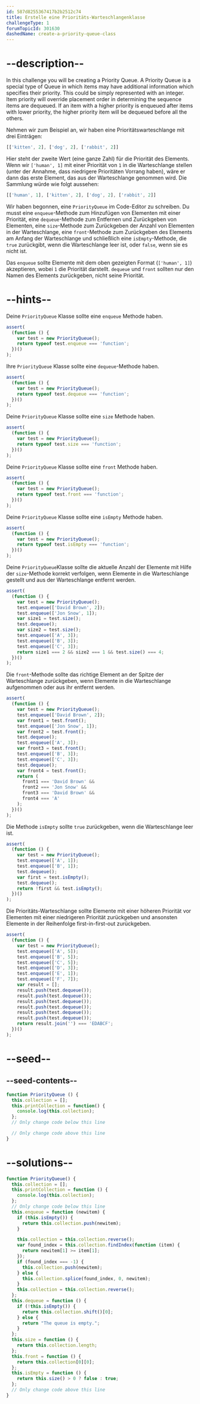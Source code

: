 ```yaml
---
id: 587d8255367417b2b2512c74
title: Erstelle eine Prioritäts-Warteschlangenklasse
challengeType: 1
forumTopicId: 301630
dashedName: create-a-priority-queue-class
---
```


# --description--

In this challenge you will be creating a Priority Queue. A Priority Queue is a special type of Queue in which items may have additional information which specifies their priority. This could be simply represented with an integer. Item priority will override placement order in determining the sequence items are dequeued. If an item with a higher priority is enqueued after items with lower priority, the higher priority item will be dequeued before all the others.

Nehmen wir zum Beispiel an, wir haben eine Prioritätswarteschlange mit drei Einträgen:

```js
[['kitten', 2], ['dog', 2], ['rabbit', 2]]
```

Hier steht der zweite Wert (eine ganze Zahl) für die Priorität des Elements. Wenn wir `['human', 1]` mit einer Priorität von `1` in die Warteschlange stellen (unter der Annahme, dass niedrigere Prioritäten Vorrang haben), wäre er dann das erste Element, das aus der Warteschlange genommen wird. Die Sammlung würde wie folgt aussehen:

```js
[['human', 1], ['kitten', 2], ['dog', 2], ['rabbit', 2]]
```

Wir haben begonnen, eine `PriorityQueue` im Code-Editor zu schreiben. Du musst eine `enqueue`-Methode zum Hinzufügen von Elementen mit einer Priorität, eine `dequeue`-Methode zum Entfernen und Zurückgeben von Elementen, eine `size`-Methode zum Zurückgeben der Anzahl von Elementen in der Warteschlange, eine `front`-Methode zum Zurückgeben des Elements am Anfang der Warteschlange und schließlich eine `isEmpty`-Methode, die `true` zurückgibt, wenn die Warteschlange leer ist, oder `false`, wenn sie es nicht ist.

Das `enqueue` sollte Elemente mit dem oben gezeigten Format (`['human', 1]`) akzeptieren, wobei `1` die Priorität darstellt. `dequeue` und `front` sollten nur den Namen des Elements zurückgeben, nicht seine Priorität.

# --hints--

Deine `PriorityQueue` Klasse sollte eine `enqueue` Methode haben.

```js
assert(
  (function () {
    var test = new PriorityQueue();
    return typeof test.enqueue === 'function';
  })()
);
```

Ihre `PriorityQueue` Klasse sollte eine `dequeue`-Methode haben.

```js
assert(
  (function () {
    var test = new PriorityQueue();
    return typeof test.dequeue === 'function';
  })()
);
```

Deine `PriorityQueue` Klasse sollte eine `size` Methode haben.

```js
assert(
  (function () {
    var test = new PriorityQueue();
    return typeof test.size === 'function';
  })()
);
```

Deine `PriorityQueue` Klasse sollte eine `front` Methode haben.

```js
assert(
  (function () {
    var test = new PriorityQueue();
    return typeof test.front === 'function';
  })()
);
```

Deine `PriorityQueue` Klasse sollte eine `isEmpty` Methode haben.

```js
assert(
  (function () {
    var test = new PriorityQueue();
    return typeof test.isEmpty === 'function';
  })()
);
```

Deine `PriorityQueue`Klasse sollte die aktuelle Anzahl der Elemente mit Hilfe der `size`-Methode korrekt verfolgen, wenn Elemente in die Warteschlange gestellt und aus der Warteschlange entfernt werden.

```js
assert(
  (function () {
    var test = new PriorityQueue();
    test.enqueue(['David Brown', 2]);
    test.enqueue(['Jon Snow', 1]);
    var size1 = test.size();
    test.dequeue();
    var size2 = test.size();
    test.enqueue(['A', 3]);
    test.enqueue(['B', 3]);
    test.enqueue(['C', 3]);
    return size1 === 2 && size2 === 1 && test.size() === 4;
  })()
);
```

Die `front`-Methode sollte das richtige Element an der Spitze der Warteschlange zurückgeben, wenn Elemente in die Warteschlange aufgenommen oder aus ihr entfernt werden.

```js
assert(
  (function () {
    var test = new PriorityQueue();
    test.enqueue(['David Brown', 2]);
    var front1 = test.front();
    test.enqueue(['Jon Snow', 1]);
    var front2 = test.front();
    test.dequeue();
    test.enqueue(['A', 3]);
    var front3 = test.front();
    test.enqueue(['B', 3]);
    test.enqueue(['C', 3]);
    test.dequeue();
    var front4 = test.front();
    return (
      front1 === 'David Brown' &&
      front2 === 'Jon Snow' &&
      front3 === 'David Brown' &&
      front4 === 'A'
    );
  })()
);
```

Die Methode `isEmpty` sollte `true` zurückgeben, wenn die Warteschlange leer ist.

```js
assert(
  (function () {
    var test = new PriorityQueue();
    test.enqueue(['A', 1]);
    test.enqueue(['B', 1]);
    test.dequeue();
    var first = test.isEmpty();
    test.dequeue();
    return !first && test.isEmpty();
  })()
);
```

Die Prioritäts-Warteschlange sollte Elemente mit einer höheren Priorität vor Elementen mit einer niedrigeren Priorität zurückgeben und ansonsten Elemente in der Reihenfolge first-in-first-out zurückgeben.

```js
assert(
  (function () {
    var test = new PriorityQueue();
    test.enqueue(['A', 5]);
    test.enqueue(['B', 5]);
    test.enqueue(['C', 5]);
    test.enqueue(['D', 3]);
    test.enqueue(['E', 1]);
    test.enqueue(['F', 7]);
    var result = [];
    result.push(test.dequeue());
    result.push(test.dequeue());
    result.push(test.dequeue());
    result.push(test.dequeue());
    result.push(test.dequeue());
    result.push(test.dequeue());
    return result.join('') === 'EDABCF';
  })()
);
```

# --seed--

## --seed-contents--

```js
function PriorityQueue () {
  this.collection = [];
  this.printCollection = function() {
    console.log(this.collection);
  };
  // Only change code below this line

  // Only change code above this line
}
```

# --solutions--

```js
function PriorityQueue() {
  this.collection = [];
  this.printCollection = function () {
    console.log(this.collection);
  };
  // Only change code below this line
  this.enqueue = function (newitem) {
    if (this.isEmpty()) {
      return this.collection.push(newitem);
    }

    this.collection = this.collection.reverse();
    var found_index = this.collection.findIndex(function (item) {
      return newitem[1] >= item[1];
    });
    if (found_index === -1) {
      this.collection.push(newitem);
    } else {
      this.collection.splice(found_index, 0, newitem);
    }
    this.collection = this.collection.reverse();
  };
  this.dequeue = function () {
    if (!this.isEmpty()) {
      return this.collection.shift()[0];
    } else {
      return "The queue is empty.";
    }
  };
  this.size = function () {
    return this.collection.length;
  };
  this.front = function () {
    return this.collection[0][0];
  };
  this.isEmpty = function () {
    return this.size() > 0 ? false : true;
  };
  // Only change code above this line
}
```
